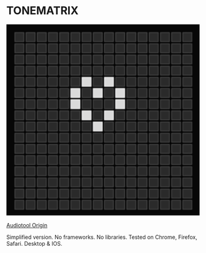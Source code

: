# TONEMATRIX
![alt screenshot](tonematrix.jpg)

[Audiotool Origin](https://tonematrix.audiotool.com/)

Simplified version. No frameworks. No libraries. Tested on Chrome, Firefox, Safari. Desktop & IOS.
